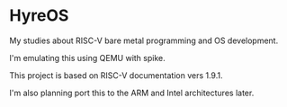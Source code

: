 # HyreOS

My studies about RISC-V bare metal programming and OS development.

I'm emulating this using QEMU with spike.

This project is based on RISC-V documentation vers 1.9.1.

I'm also planning port this to the ARM and Intel architectures later.
